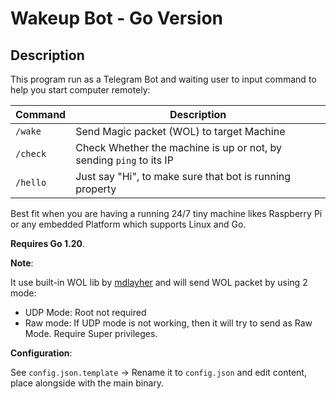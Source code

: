 Wakeup Bot - Go Version
===

Description
---

This program run as a Telegram Bot and waiting user to input command to help you start computer remotely:

| Command | Description|
| ------- | ---------- |
| `/wake` | Send Magic packet (WOL) to target Machine |
| `/check` | Check Whether the machine is up or not, by sending `ping` to its IP |
| `/hello` | Just say "Hi", to make sure that bot is running property |

Best fit when you are having a running 24/7 tiny machine likes Raspberry Pi or any embedded Platform which supports Linux and Go.

**Requires Go 1.20**.

**Note**:

It use built-in WOL lib by [mdlayher](https://github.com/mdlayher/wol) and will send WOL packet by using 2 mode:

- UDP Mode: Root not required
- Raw mode: If UDP mode is not working, then it will try to send as Raw Mode. Require Super privileges.

**Configuration**:

See `config.json.template` -> Rename it to `config.json` and edit content, place alongside with the main binary.

